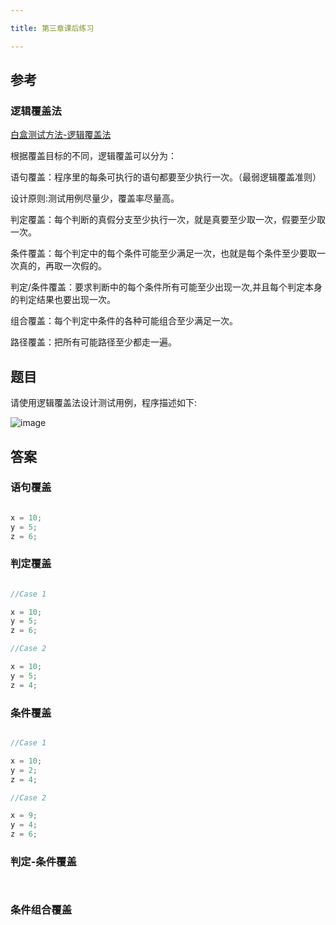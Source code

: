 ```yaml
---

title: 第三章课后练习

---
```


## 参考

### 逻辑覆盖法

[白盒测试方法-逻辑覆盖法](https://blog.csdn.net/IT_heima/article/details/124943269)

根据覆盖目标的不同，逻辑覆盖可以分为：

语句覆盖：程序里的每条可执行的语句都要至少执行一次。（最弱逻辑覆盖准则）

设计原则:测试用例尽量少，覆盖率尽量高。

判定覆盖：每个判断的真假分支至少执行一次，就是真要至少取一次，假要至少取一次。

条件覆盖：每个判定中的每个条件可能至少满足一次，也就是每个条件至少要取一次真的，再取一次假的。

判定/条件覆盖：要求判断中的每个条件所有可能至少出现一次,并且每个判定本身的判定结果也要出现一次。

组合覆盖：每个判定中条件的各种可能组合至少满足一次。

路径覆盖：把所有可能路径至少都走一遍。

## 题目

请使用逻辑覆盖法设计测试用例，程序描述如下:

![image](http://cyberdownload.anrunlu.net/20071157-1632968735968.png)

## 答案

### 语句覆盖

```C

x = 10;
y = 5;
z = 6;

```

### 判定覆盖

```C

//Case 1

x = 10;
y = 5;
z = 6;

//Case 2

x = 10;
y = 5;
z = 4;

```

### 条件覆盖

```C

//Case 1

x = 10;
y = 2;
z = 4;

//Case 2

x = 9;
y = 4;
z = 6;

```

### 判定-条件覆盖

```C



```

### 条件组合覆盖

```C



```
